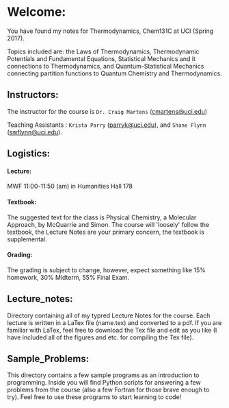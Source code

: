 # Welcome:
You have found my notes for Thermodynamics, Chem131C at UCI (Spring 2017). 

Topics included are: the Laws of Thermodynamics, Thermodynamic Potentials and Fundamental Equations, Statistical Mechanics and it connections to Thermodynamics, and Quantum-Statistical Mechanics connecting partition functions to Quantum Chemistry and Thermodynamics. 

## Instructors:
The instructor for the course is `Dr. Craig Martens` (cmartens@uci.edu)

Teaching Assistants :
`Krista Parry` (parryk@uci.edu), and `Shane Flynn` (swflynn@uci.edu).

## Logistics:

#### Lecture:
MWF 11:00-11:50 (am) in Humanities Hall 178

#### Textbook:
The suggested text for the class is Physical Chemistry, a Molecular Approach, by McQuarrie and Simon. 
The course will 'loosely' follow the textbook, the Lecture Notes are your primary concern, the textbook is supplemental. 

#### Grading:
The grading is subject to change, however, expect something like 15% homework, 30% Midterm, 55% Final Exam. 

## Lecture_notes:
Directory containing all of my typred Lecture Notes for the course. 
Each lecture is written in a LaTex file (name.tex) and converted to a pdf. 
If you are familiar with LaTex, feel free to download the Tex file and edit as you like (I have included all of the figures and etc. for compiling the Tex file). 

## Sample_Problems:
This directory contains a few sample programs as an introduction to programming. 
Inside you will find Python scripts for answering a few problems from the course (also a few Fortran for those brave enough to try).
Feel free to use these programs to start learning to code!
